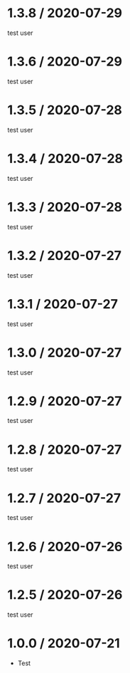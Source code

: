 1.3.8 / 2020-07-29
==================

test user

1.3.6 / 2020-07-29
==================

test user

1.3.5 / 2020-07-28
==================

test user

1.3.4 / 2020-07-28
==================

test user

1.3.3 / 2020-07-28
==================

test user

1.3.2 / 2020-07-27
==================

test user

1.3.1 / 2020-07-27
==================

test user

1.3.0 / 2020-07-27
==================

test user

1.2.9 / 2020-07-27
==================

test user

1.2.8 / 2020-07-27
==================

test user

1.2.7 / 2020-07-27
==================

test user

1.2.6 / 2020-07-26
==================

test user

1.2.5 / 2020-07-26
==================

test user

1.0.0 / 2020-07-21
==================

  * Test

